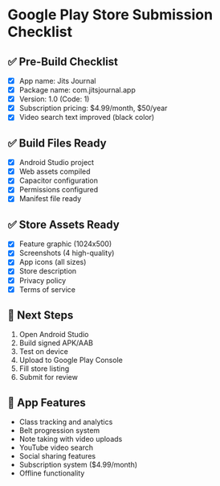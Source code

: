 # Google Play Store Submission Checklist

## ✅ Pre-Build Checklist
- [x] App name: Jits Journal
- [x] Package name: com.jitsjournal.app
- [x] Version: 1.0 (Code: 1)
- [x] Subscription pricing: $4.99/month, $50/year
- [x] Video search text improved (black color)

## ✅ Build Files Ready
- [x] Android Studio project
- [x] Web assets compiled
- [x] Capacitor configuration
- [x] Permissions configured
- [x] Manifest file ready

## ✅ Store Assets Ready
- [x] Feature graphic (1024x500)
- [x] Screenshots (4 high-quality)
- [x] App icons (all sizes)
- [x] Store description
- [x] Privacy policy
- [x] Terms of service

## 🎯 Next Steps
1. Open Android Studio
2. Build signed APK/AAB
3. Test on device
4. Upload to Google Play Console
5. Fill store listing
6. Submit for review

## 📱 App Features
- Class tracking and analytics
- Belt progression system
- Note taking with video uploads
- YouTube video search
- Social sharing features
- Subscription system ($4.99/month)
- Offline functionality
